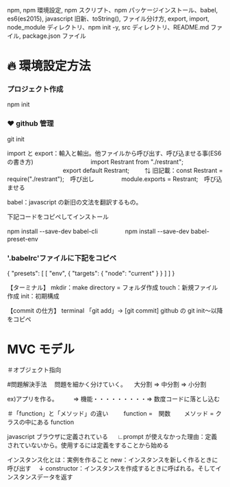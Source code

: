 npm, npm 環境設定, npm スクリプト、npm パッケージインストール、babel, es6(es2015), javascript 旧新、toString(), ファイル分け方, export, import, node_module ディレクトリ、npm init -y, src ディレクトリ、README.md ファイル, package.json ファイル

# 🔥 環境設定方法

### プロジェクト作成

npm init

### ♥️ github 管理

git init

import と export：輸入と輸出。他ファイルから呼び出す、呼び込ませる事(ES6 の書き方)
　　　　　　　　　 import Restrant from "./restrant";
　　　　　　　　　 export default Restrant;
　　 ⇅
旧記載：const Restrant = require("./restrant");　呼び出し
　　　　 module.exports = Restrant;　呼び込ませる

babel：javascript の新旧の文法を翻訳するもの。

下記コードをコピペしてインストール

npm install --save-dev babel-cli
　　　　 npm install --save-dev babel-preset-env

### '.babelrc'ファイルに下記をコピペ

{
"presets": [
[
"env", {
"targets": {
"node": "current"
}
}
]
]
}

【ターミナル】
mkdir：make directory = フォルダ作成
touch：新規ファイル作成
init：初期構成

【commit の仕方】
terminal 「git add」→ [git commit]
github の git init〜以降をコピペ

# MVC モデル

＃オブジェクト指向

#問題解決手法
　問題を細かく分けていく。
　大分割 ⇒ 中分割 ⇒ 小分割

ex)アプリを作る。
　　 ⇒ 機能・・・・・・・・・⇒ 数度コードに落とし込む

＃「function」と「メソッド」の違い
　　 function =　関数
　　メソッド = クラスの中にある function

javascript ブラウザに定義されている
　 ∟prompt が使えなかった理由：定義されていないから。使用するには定義をすることから始める

インスタンス化とは：実例を作ること
new：インスタンスを新しく作るときに呼び出す　
↓
constructor：インスタンスを作成するときに呼ばれる。そしてインスタンスデータを返す
